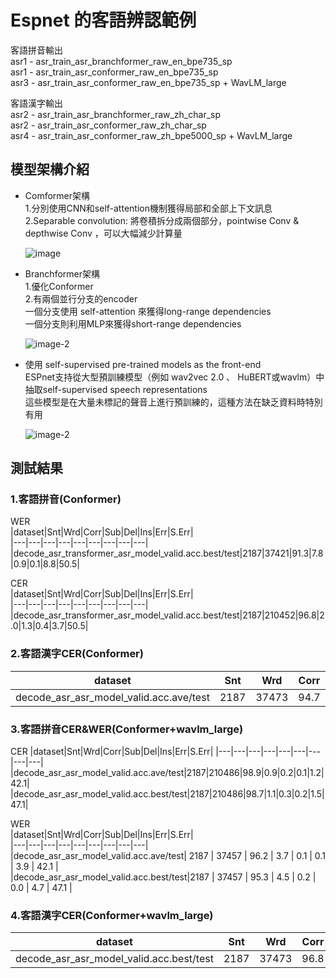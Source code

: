 # Espnet 的客語辨認範例  

客語拼音輸出  
asr1 - asr_train_asr_branchformer_raw_en_bpe735_sp  
asr1 - asr_train_asr_conformer_raw_en_bpe735_sp  
asr3 - asr_train_asr_conformer_raw_en_bpe735_sp + WavLM_large  

客語漢字輸出  
asr2 - asr_train_asr_branchformer_raw_zh_char_sp  
asr2 - asr_train_asr_conformer_raw_zh_char_sp  
asr4 - asr_train_asr_conformer_raw_zh_bpe5000_sp + WavLM_large  

## 模型架構介紹  
* Comformer架構  
    1.分別使用CNN和self-attention機制獲得局部和全部上下文訊息  
    2.Separable convolution: 將卷積拆分成兩個部分，pointwise Conv & depthwise Conv ，可以大幅減少計算量  

    ![image](https://github.com/MachineLearningNTUT/taiwanese-tts-supech/assets/111730019/deadae9f-17b4-4ff8-9e0b-1dbe0dab39cd)  

* Branchformer架構  
    1.優化Conformer  
    2.有兩個並行分支的encoder  
        一個分支使用 self-attention 來獲得long-range dependencies  
        一個分支則利用MLP來獲得short-range dependencies  

    ![image-2](https://github.com/MachineLearningNTUT/taiwanese-tts-supech/assets/111730019/6ed63023-5e81-451e-88dc-22e25d10139b)  

*  使用 self-supervised pre-trained models as the front-end  
ESPnet支持從大型預訓練模型（例如 wav2vec 2.0 、 HuBERT或wavlm）中抽取self-supervised speech representations  
這些模型是在大量未標記的聲音上進行預訓練的，這種方法在缺乏資料時特別有用

    ![image-2]([https://github.com/MachineLearningNTUT/taiwanese-tts-supech/assets/111730019/6ed63023-5e81-451e-88dc-22e25d10139b](https://raw.githubusercontent.com/s3prl/s3prl/main/file/S3PRL-logo.png))  


## 測試結果  

### 1.客語拼音(Conformer)   
WER  
|dataset|Snt|Wrd|Corr|Sub|Del|Ins|Err|S.Err|  
|---|---|---|---|---|---|---|---|---|  
|decode_asr_transformer_asr_model_valid.acc.best/test|2187|37421|91.3|7.8|0.9|0.1|8.8|50.5|  

CER  
|dataset|Snt|Wrd|Corr|Sub|Del|Ins|Err|S.Err|  
|---|---|---|---|---|---|---|---|---|  
|decode_asr_transformer_asr_model_valid.acc.best/test|2187|210452|96.8|2.0|1.3|0.4|3.7|50.5|  

### 2.客語漢字CER(Conformer)  

|dataset|Snt|Wrd|Corr|Sub|Del|Ins|Err|S.Err|
|---|---|---|---|---|---|---|---|---|
|decode_asr_asr_model_valid.acc.ave/test|2187|37473|94.7|4.8|0.4|0.1|5.3|17.1|

### 3.客語拼音CER&WER(Conformer+wavlm_large)  

CER
|dataset|Snt|Wrd|Corr|Sub|Del|Ins|Err|S.Err|
|---|---|---|---|---|---|---|---|---|
|decode_asr_asr_model_valid.acc.ave/test|2187|210486|98.9|0.9|0.2|0.1|1.2|42.1|
|decode_asr_asr_model_valid.acc.best/test|2187|210486|98.7|1.1|0.3|0.2|1.5|47.1|  

WER  
|dataset|Snt|Wrd|Corr|Sub|Del|Ins|Err|S.Err|  
|---|---|---|---|---|---|---|---|---|  
|decode_asr_asr_model_valid.acc.ave/test|   2187    |   37457   |   96.2     |   3.7   |    0.1    |    0.1   |    3.9   |    42.1    |  
|decode_asr_asr_model_valid.acc.best/test|2187  |  37457  |  95.3   |  4.5   |   0.2   |   0.0    | 4.7 |   47.1  |  

### 4.客語漢字CER(Conformer+wavlm_large)  
|dataset|Snt|Wrd|Corr|Sub|Del|Ins|Err|S.Err|
|---|---|---|---|---|---|---|---|---|
|decode_asr_asr_model_valid.acc.best/test|2187|37473|96.8|2.2|1.0|0.1|3.3|17.4|

